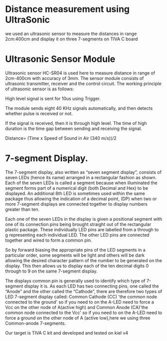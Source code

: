 # Distance measurement using UltraSonic
we used an ultrasonic sensor to measure the distances in range 2cm:400cm and display it on three 7-segments on TIVA C board
# Ultrasonic Sensor Module
Ultrasonic sensor HC-SR04 is used here to measure distance in range of 2cm-400cm with accuracy of 3mm. The sensor module consists of ultrasonic transmitter, receiver and the control circuit. The working principle of ultrasonic sensor is as follows:

High level signal is sent for 10us using Trigger.

The module sends eight 40 KHz signals automatically, and then detects whether pulse is received or not.

If the signal is received, then it is through high level. The time of high duration is the time gap between sending and receiving the signal.

Distance= (Time x Speed of Sound in Air (340 m/s))/2

# 7-segment Display.

The 7-segment display, also written as “seven segment display”, consists of seven LEDs (hence its name) arranged in a rectangular fashion as shown. Each of the seven LEDs is called a segment because when illuminated the segment forms part of a numerical digit (both Decimal and Hex) to be displayed. An additional 8th LED is sometimes used within the same package thus allowing the indication of a decimal point, (DP) when two or more 7-segment displays are connected together to display numbers greater than ten.

Each one of the seven LEDs in the display is given a positional segment with one of its connection pins being brought straight out of the rectangular plastic package. These individually LED pins are labelled from a through to g representing each individual LED. The other LED pins are connected together and wired to form a common pin.

So by forward biasing the appropriate pins of the LED segments in a particular order, some segments will be light and others will be dark allowing the desired character pattern of the number to be generated on the display. This then allows us to display each of the ten decimal digits 0 through to 9 on the same 7-segment display.

The displays common pin is generally used to identify which type of 7-segment display it is. As each LED has two connecting pins, one called the “Anode” and the other called the “Cathode”, there are therefore two types of LED 7-segment display called: Common Cathode (CC) 'the common node connected to the ground' so if you need to on the A-LED need to force a Vcc on the other node of A(active high)
and Common Anode (CA)'the common node connected to the Vcc' so if you need to on the A-LED need to force a ground on the other node of A (active low),here we using three Common-anode 7-segments.

Our target is TIVA C kit and developed and tested on kiel v4
